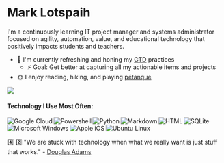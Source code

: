 # Mark Lotspaih

I'm a continuously learning IT project manager and systems administrator focused on agility, automation, value, and educational technology that positively impacts students and teachers.

* :seedling: I'm currently refreshing and honing my [GTD](https://gettingthingsdone.com/what-is-gtd/) practices
  * :zap: Goal: Get better at capturing all my actionable items and projects
* :sun_with_face: I enjoy reading, hiking, and playing [pétanque](https://www.w3.org/2001/08/petanque#intro)

[<img src="https://img.shields.io/badge/rss-%23FFA500.svg?&style=for-the-badge&logo=rss&logoColor=white" />](https://lotspaih.com/blog)

#### Technology I Use Most Often:

<img align="left" alt="Google Cloud" src="https://img.shields.io/badge/Google%20Cloud-%234285F4?logo=google-cloud&logoColor=white&style=for-the-badge" />
<img align="left" alt="Powershell" src="https://img.shields.io/badge/powershell-%233776AB.svg?&style=for-the-badge&logo=powershell&logoColor=white" />
<img align="left" alt="Python" src="https://img.shields.io/badge/python%20-%2314354C.svg?&style=for-the-badge&logo=python&logoColor=white" />
<img align="left" alt="Markdown" src="https://img.shields.io/badge/markdown-%23000000.svg?&style=for-the-badge&logo=markdown&logoColor=white" />
<img align="left" alt="HTML" src="https://img.shields.io/badge/html-%23239120.svg?&style=for-the-badge&logo=html5&logoColor=white" />
<img align="left" alt="SQLite" src="https://img.shields.io/badge/sqlite-%2307405e.svg?&style=for-the-badge&logo=sqlite&logoColor=white" />
<img align="left" alt="Microsoft Windows" src="https://img.shields.io/badge/windows-0078D6?logo=windows&logoColor=white&style=for-the-badge" />
<img align="left" alt="Apple iOS" src="https://img.shields.io/badge/iOS-000000?logo=ios&logoColor=white&style=for-the-badge" />
<img align="left" alt="Ubuntu Linux" src="https://img.shields.io/badge/ubuntu-E95420?logo=ubuntu&logoColor=white&style=for-the-badge" />

<br />
<br />

:four: :two: "We are stuck with technology when what we really want is just stuff that works." - [Douglas Adams](https://douglasadams.com/)



